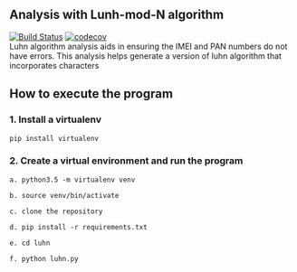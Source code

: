 ## Analysis with Lunh-mod-N algorithm  
[![Build Status](https://travis-ci.com/Ogutu-Brian/Algorithm-Luhn-Mode-N-Analysis.svg?branch=develop)](https://travis-ci.com/Ogutu-Brian/Algorithm-Luhn-Mode-N-Analysis)
[![codecov](https://codecov.io/gh/Ogutu-Brian/Algorithm-Luhn-Mode-N-Analysis/branch/develop/graph/badge.svg)](https://codecov.io/gh/Ogutu-Brian/Algorithm-Luhn-Mode-N-Analysis)   
Luhn algorithm analysis aids in ensuring the IMEI and PAN numbers do not have errors. This analysis helps generate a version of luhn algorithm that incorporates characters 

## How to execute the program
### 1. Install a virtualenv
`pip install virtualenv`
### 2. Create a virtual environment and run the program

`a. python3.5 -m virtualenv venv`

`b. source venv/bin/activate`

`c. clone the repository`

`d. pip install -r requirements.txt`

`e. cd luhn`

`f. python luhn.py`
